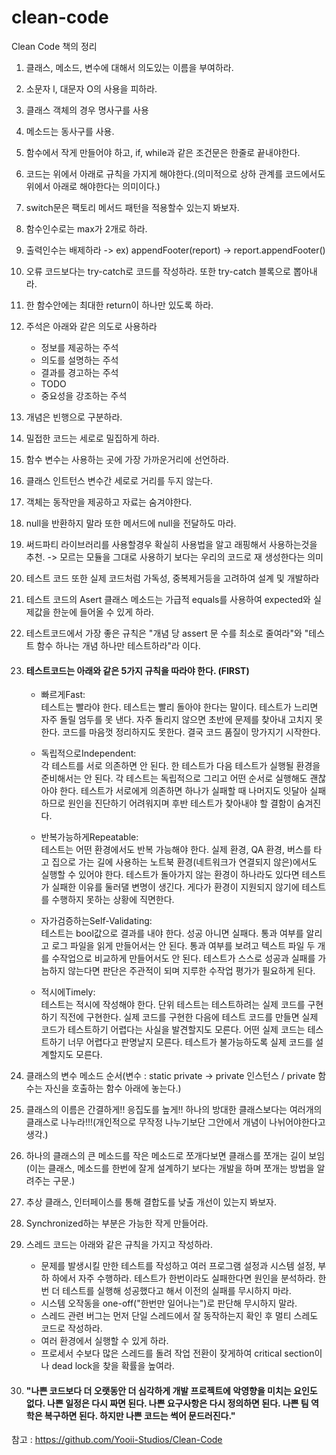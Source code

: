 # clean-code
Clean Code 책의 정리

1. 클래스, 메소드, 변수에 대해서 의도있는 이름을 부여하라.
2. 소문자 l, 대문자 O의 사용을 피하라.
3. 클래스 객체의 경우 명사구를 사용
4. 메소드는 동사구를 사용.
5. 함수에서 작게 만들어야 하고, if, while과 같은 조건문은 한줄로 끝내야한다.
6. 코드는 위에서 아래로 규칙을 가지게 해야한다.(의미적으로 상하 관계를 코드에서도 위에서 아래로 해야한다는 의미이다.)
7. switch문은 팩토리 메서드 패턴을 적용할수 있는지 봐보자.
8. 함수인수로는 max가 2개로 하라.
9. 출력인수는 배제하라 -> ex) appendFooter(report) -> report.appendFooter()
10. 오류 코드보다는 try-catch로 코드를 작성하라. 또한 try-catch 블록으로 뽑아내라.
11. 한 함수안에는 최대한 return이 하나만 있도록 하라.
12. 주석은 아래와 같은 의도로 사용하라
    - 정보를 제공하는 주석
    - 의도를 설명하는 주석
    - 결과를 경고하는 주석
    - TODO
    - 중요성을 강조하는 주석
13. 개념은 빈행으로 구분하라.
14. 밀접한 코드는 세로로 밀집하게 하라.
15. 함수 변수는 사용하는 곳에 가장 가까운거리에 선언하라.
16. 클래스 인트턴스 변수간 세로로 거리를 두지 않는다.
17. 객체는 동작만을 제공하고 자료는 숨겨야한다.
18. null을 반환하지 말라 또한 메서드에 null을 전달하도 마라.
19. 써드파티 라이브러리를 사용할경우 확실히 사용법을 알고 래핑해서 사용하는것을 추천. -> 모르는 모듈을 그대로 사용하기 보다는 우리의 코드로 재 생성한다는 의미
20. 테스트 코드 또한 실제 코드처럼 가독성, 중복제거등을 고려하여 설계 및 개발하라
21. 테스트 코드의 Asert 클래스 메소드는 가급적 equals를 사용하여 expected와 실제값을 한눈에 들어올 수 있게 하라.
22. 테스트코드에서 가장 좋은 규칙은 "개념 당 assert 문 수를 최소로 줄여라"와 "테스트 함수 하나는 개념 하나만 테스트하라"라 이다.
23. #### 테스트코드는 아래와 같은 5가지 규칙을 따라야 한다. (FIRST)

    - 빠르게Fast:<br>
테스트는 빨라야 한다. 테스트는 빨리 돌아야 한다는 말이다. 테스트가 느리면 자주 돌릴 엄두를 못 낸다. 자주 돌리지 않으면 초반에 문제를 찾아내 고치지 못한다. 코드를 마음껏 정리하지도 못한다. 결국 코드 품질이 망가지기 시작한다.

    - 독립적으로Independent:<br>
각 테스트를 서로 의존하면 안 된다. 한 테스트가 다음 테스트가 실행될 환경을 준비해서는 안 된다. 각 테스트는 독립적으로 그리고 어떤 순서로 실행해도 괜찮아야 한다. 테스트가 서로에게 의존하면 하나가 실패할 때 나머지도 잇달아 실패하므로 원인을 진단하기 어려워지며 후반 테스트가 찾아내야 할 결함이 숨겨진다.

    - 반복가능하게Repeatable:<br>
테스트는 어떤 환경에서도 반복 가능해야 한다. 실제 환경, QA 환경, 버스를 타고 집으로 가는 길에 사용하는 노트북 환경(네트워크가 연결되지 않은)에서도 실행할 수 있어야 한다. 테스트가 돌아가지 않는 환경이 하나라도 있다면 테스트가 실패한 이유를 둘러댈 변명이 생긴다. 게다가 환경이 지원되지 않기에 테스트를 수행하지 못하는 상황에 직면한다.

     - 자가검증하는Self-Validating:<br>
테스트는 bool값으로 결과를 내야 한다. 성공 아니면 실패다. 통과 여부를 알리고 로그 파일을 읽게 만들어서는 안 된다. 통과 여부를 보려고 텍스트 파일 두 개를 수작업으로 비교하게 만들어서도 안 된다. 테스트가 스스로 성공과 실패를 가늠하지 않는다면 판단은 주관적이 되며 지루한 수작업 평가가 필요하게 된다.

    - 적시에Timely: <br>
테스트는 적시에 작성해야 한다. 단위 테스트는 테스트하려는 실제 코드를 구현하기 직전에 구현한다. 실제 코드를 구현한 다음에 테스트 코드를 만들면 실제 코드가 테스트하기 어렵다는 사실을 발견할지도 모른다. 어떤 실제 코드는 테스트하기 너무 어렵다고 판명날지 모른다. 테스트가 불가능하도록 실제 코드를 설계할지도 모른다.

24. 클래스의 변수 메소드 순서(변수 : static private -> private 인스턴스 / private 함수는 자신을 호출하는 함수 아래에 놓는다.)
25. 클래스의 이름은 간결하게!! 응집도를 높게!! 하나의 방대한 클래스보다는 여러개의 클래스로 나누라!!!(개인적으로 무작정 나누기보단 그안에서 개념이 나뉘어야한다고 생각.)
26. 하나의 클래스의 큰 메소드를 작은 메소드로 쪼개다보면 클래스를 쪼개는 길이 보임(이는 클래스, 메소드를 한번에 잘게 설계하기 보다는 개발을 하며 쪼개는 방법을 알려주는 구문.)
27. 추상 클래스, 인터페이스를 통해 결합도를 낮출 개선이 있는지 봐보자.
28. Synchronized하는 부분은 가능한 작게 만들어라.
29. 스레드 코드는 아래와 같은 규칙을 가지고 작성하라.
    - 문제를 발생시킬 만한 테스트를 작성하고 여러 프로그램 설정과 시스템 설정, 부하 하에서 자주 수행하라. 테스트가 한번이라도 실패한다면 원인을 분석하라. 한번 더 테스트를 실행해 성공했다고 해서 이전의 실패를 무시하지 마라.
    - 시스템 오작동을 one-off("한번만 일어나는")로 판단해 무시하지 말라.
    - 스레드 관련 버그는 먼저 단일 스레드에서 잘 동작하는지 확인 후 멀티 스레도 코드로 작성하라.
    - 여러 환경에서 실행할 수 있게 하라.
    - 프로세서 수보다 많은 스레드를 돌려 작업 전환이 잦게하여 critical section이나 dead lock을 찾을 확률을 높여라.
30. #### "나쁜 코드보다 더 오랫동안 더 심각하게 개발 프로젝트에 악영향을 미치는 요인도 없다. 나쁜 일정은 다시 짜면 된다. 나쁜 요구사항은 다시 정의하면 된다. 나쁜 팀 역학은 복구하면 된다. 하지만 나쁜 코드는 썩어 문드러진다."


참고 :
https://github.com/Yooii-Studios/Clean-Code